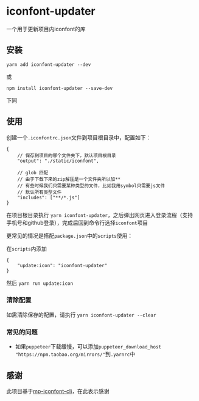 # iconfont-updater

一个用于更新项目内iconfont的库

## 安装

`yarn add iconfont-updater --dev`

或

`npm install iconfont-updater --save-dev`

下同

## 使用

创建一个`.iconfontrc.json`文件到项目根目录中，配置如下：

```
{
    // 保存到项目的哪个文件夹下，默认项目根目录
    "output": "./static/iconfont",

    // glob 匹配
    // 由于下载下来的zip解压是一个文件夹所以加**
    // 有些时候我们只需要某种类型的文件，比如我用symbol只需要js文件
    // 默认所有类型文件
    "includes": ["**/*.js"]
}
```

在项目根目录执行 `yarn iconfont-updater`，之后弹出网页进入登录流程（支持手机号和github登录），完成后回到命令行选择`iconfont`项目

更常见的情况是搭配`package.json`中的`scripts`使用：

在`scripts`内添加

```
{
    "update:icon": "iconfont-updater"
}
```

然后 `yarn run update:icon`

### 清除配置

如需清除保存的配置，请执行 `yarn iconfont-updater --clear`

### 常见的问题

- 如果`puppeteer`下载缓慢，可以添加`puppeteer_download_host "https://npm.taobao.org/mirrors/"`到`.yarnrc`中

## 感谢

此项目基于[mp-iconfont-cli](https://github.com/deepfunc/mp-iconfont-cli)，在此表示感谢
